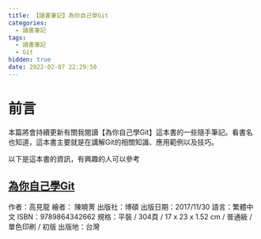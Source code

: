 ```yaml
---
title: 【讀書筆記】為你自己學Git
categories:
  - 讀書筆記
tags:
  - 讀書筆記
  - Git
hidden: true
date: 2022-02-07 22:29:50
---
```

# 前言
本篇將會持續更新有關我閱讀【為你自己學Git】這本書的一些隨手筆記。看書名也知道，這本書主要就是在講解Git的相關知識、應用範例以及技巧。

以下是這本書的資訊，有興趣的人可以參考

## [為你自己學Git](https://gitbook.tw/)
作者：高見龍
繪者： 陳曉菁
出版社：博碩
出版日期：2017/11/30
語言：繁體中文
ISBN：9789864342662
規格：平裝 / 304頁 / 17 x 23 x 1.52 cm / 普通級 / 單色印刷 / 初版
出版地：台灣

<!-- more -->
